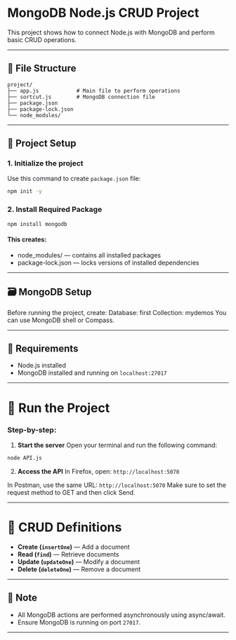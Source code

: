 # MongoDB Node.js CRUD Project

This project shows how to connect Node.js with MongoDB and perform basic CRUD operations.

---

## 📘 File Structure
```
project/
├── app.js            # Main file to perform operations
├── sortcut.js        # MongoDB connection file
├── package.json
├── package-lock.json
└── node_modules/
```

---

## 📁 Project Setup

### 1. Initialize the project
Use this command to create `package.json` file:
```bash
npm init -y
```

### 2. Install Required Package
```npm install mongodb```

#### This creates:
- node_modules/ — contains all installed packages
- package-lock.json — locks versions of installed dependencies

---

## 🗃️ MongoDB Setup
Before running the project, create:
Database: first
Collection: mydemos
You can use MongoDB shell or Compass.

---

## 🔧 Requirements

- Node.js installed
- MongoDB installed and running on `localhost:27017`

---

# 🧾 Run the Project

### Step-by-step:

1. **Start the server**
Open your terminal and run the following command:
```bash
node API.js
```

2. **Access the API**
In Firefox, open:
```http://localhost:5070 ```

In Postman, use the same URL:
```http://localhost:5070```
Make sure to set the request method to GET and then click Send.

---

# 🔑 CRUD Definitions

- **Create (`insertOne`)** — Add a document
- **Read (`find`)** — Retrieve documents
- **Update (`updateOne`)** — Modify a document
- **Delete (`deleteOne`)** — Remove a document

---

## 📘 Note

- All MongoDB actions are performed asynchronously using async/await.
- Ensure MongoDB is running on port `27017`.

---

